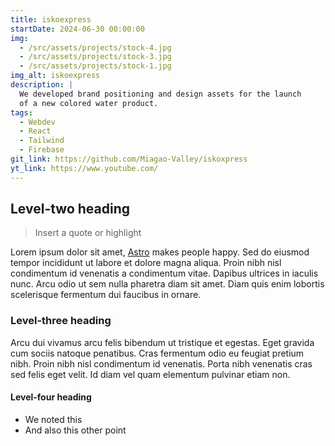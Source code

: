 ```yaml
---
title: iskoexpress
startDate: 2024-06-30 00:00:00
img:
  - /src/assets/projects/stock-4.jpg
  - /src/assets/projects/stock-3.jpg
  - /src/assets/projects/stock-1.jpg
img_alt: iskoexpress
description: |
  We developed brand positioning and design assets for the launch
  of a new colored water product.
tags:
  - Webdev
  - React
  - Tailwind
  - Firebase
git_link: https://github.com/Miagao-Valley/iskoxpress
yt_link: https://www.youtube.com/
---
```


## Level-two heading

> Insert a quote or highlight

Lorem ipsum dolor sit amet, <a href="https://astro.build/">Astro</a> makes people happy. Sed do eiusmod tempor incididunt ut labore et dolore magna aliqua. Proin nibh nisl condimentum id venenatis a condimentum vitae. Dapibus ultrices in iaculis nunc. Arcu odio ut sem nulla pharetra diam sit amet. Diam quis enim lobortis scelerisque fermentum dui faucibus in ornare.

### Level-three heading

Arcu dui vivamus arcu felis bibendum ut tristique et egestas. Eget gravida cum sociis natoque penatibus. Cras fermentum odio eu feugiat pretium nibh. Proin nibh nisl condimentum id venenatis. Porta nibh venenatis cras sed felis eget velit. Id diam vel quam elementum pulvinar etiam non.

#### Level-four heading

- We noted this
- And also this other point
